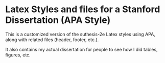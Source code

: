 # Latex Styles and files for a Stanford Dissertation (APA Style)
This is a customized version of the suthesis-2e Latex styles using APA, along with related files (header, footer, etc.). 

It also contains my actual dissertation for people to see how I did tables, figures, etc. 
